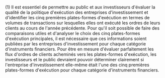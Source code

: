 (1) Il est essentiel de permettre au public et aux investisseurs d'évaluer la qualité de la politique d'exécution des entreprises d'investissement et d'identifier les cinq premières plates-formes d'exécution en termes de volumes de transactions sur lesquelles elles ont exécuté les ordres de leurs clients au cours de l'année précédente. Pour qu'il soit possible de faire des comparaisons utiles et d'analyser le choix des cinq plates-formes d'exécution principales, il est nécessaire que ces informations soient publiées par les entreprises d'investissement pour chaque catégorie d'instruments financiers. Pour être en mesure d'évaluer parfaitement les flux d'ordres de clients acheminés vers les plates-formes d'exécution, les investisseurs et le public devraient pouvoir déterminer clairement si l'entreprise d'investissement elle-même était l'une des cinq premières plates-formes d'exécution pour chaque catégorie d'instruments financiers.
